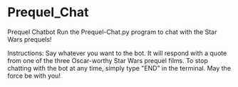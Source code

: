 # Prequel_Chat
Prequel Chatbot
Run the Prequel-Chat.py program to chat with the Star Wars prequels!

Instructions:
	Say whatever you want to the bot. It will respond with a quote from one of the three Oscar-worthy Star Wars prequel films.
	To stop chatting with the bot at any time, simply type "END" in the terminal.
	May the force be with you!

